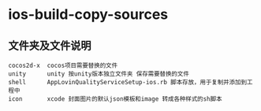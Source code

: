 # ios-build-copy-sources


## 文件夹及文件说明

```
cocos2d-x  cocos项目需要替换的文件
unity      unity 按unity版本独立文件夹 保存需要替换的文件
shell      AppLovinQualityServiceSetup-ios.rb 脚本存放，用于复制并添加到工程中
icon       xcode 封面图片的默认json模板和image 转成各种样式的sh脚本
```


